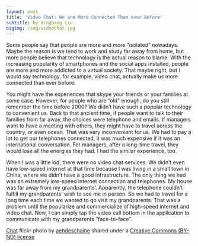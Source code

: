 ```yaml
---
layout: post
title: 'Video Chat: We are More Connected Than ever Before'
subtitle: by Xingbang Liu
bigimg: /img/videoChat.jpg
---
```

Some people say that people are more and more “isolated” nowadays. Maybe the reason is we tend to work and study far away from home, but more people believe that technology is the actual reason to blame. With the increasing popularity of smartphones and the social apps installed, people are more and more addicted to a virtual society. That maybe right, but I would say technology, for example, video chat, actually make us more connected than ever before.

You might have the experiences that skype your friends or your families at some case. However, for people who are “old” enough, do you still remember the time before 2000? We didn’t have such a popular technology to convenient us. Back to that ancient time, if people want to talk to their families from far away, the choices were telephone and emails. If managers want to have a meeting with others, they might have to travel across the country, or even ocean. That was very inconvenient for us. We had to pay a lot to get our telephones connected, it was much expensive if it was an international conversation. For managers, after a long-time travel, they would lose all the energies they had. I had the similar experience, too.

When I was a little kid, there were no video chat services. We didn’t even have low-speed internet at that time because I was living in a small town in China, where we didn’t have a good infrastructure. The only thing we had was an extremely low-speed internet connection and telephones. My house was far away from my grandparents’. Apparently, the telephone couldn’t fulfill my grandparents’ wish to see me in person. So we had to travel for a long time each time we wanted to go visit my grandparents. That was a problem until the popularize and commercialize of high-speed internet and video chat. Now, I can simply tap the video call bottom in the application to communicate with my grandparents “face-to-face”.



<a title="Chat" href="https://flickr.com/photos/aehdeschaine/14567009968">Chat</a> flickr photo by <a href="https://flickr.com/people/aehdeschaine">aehdeschaine</a> shared under a <a href="https://creativecommons.org/licenses/by-nd/2.0/">Creative Commons (BY-ND) license</a>
